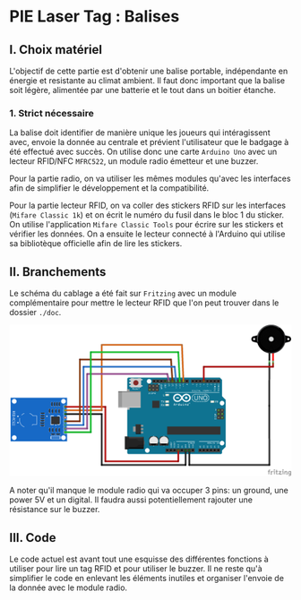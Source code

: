 # PIE Laser Tag : Balises

## I. Choix matériel

L'objectif de cette partie est d'obtenir une balise portable, indépendante en énergie et resistante au climat ambient. Il faut donc important que la balise soit légère, alimentée par une batterie et le tout dans un boitier étanche.

### 1. Strict nécessaire
La balise doit identifier de manière unique les joueurs qui intéragissent avec, envoie la donnée au centrale et prévient l'utilisateur que le badgage à été effectué avec succès.
On utilise donc une carte `Arduino Uno` avec un lecteur RFID/NFC `MFRC522`, un module radio émetteur et une buzzer.

Pour la partie radio, on va utiliser les mêmes modules qu'avec les interfaces afin de simplifier le développement et la compatibilité.

Pour la partie lecteur RFID, on va coller des stickers RFID sur les interfaces (`Mifare Classic 1k`) et on écrit le numéro du fusil dans le bloc 1 du sticker. On utilise l'application `Mifare Classic Tools` pour écrire sur les stickers et vérifier les données. On a ensuite le lecteur connecté à l'Arduino qui utilise sa bibliotèque officielle afin de lire les stickers.

## II. Branchements
Le schéma du cablage a été fait sur `Fritzing` avec un module complémentaire pour mettre le lecteur RFID que l'on peut trouver dans le dossier `./doc`.

![](./doc/PIE_Balise_Cablage_bb.png)

A noter qu'il manque le module radio qui va occuper 3 pins: un ground, une power 5V et un digital.
Il faudra aussi potentiellement rajouter une résistance sur le buzzer.

## III. Code
Le code actuel est avant tout une esquisse des différentes fonctions à utiliser pour lire un tag RFID et pour utiliser le buzzer.
Il ne reste qu'à simplifier le code en enlevant les éléments inutiles et organiser l'envoie de la donnée avec le module radio.